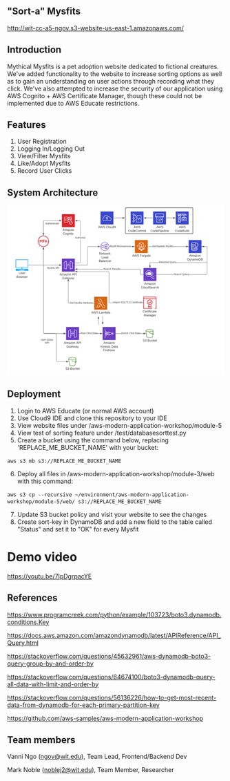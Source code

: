 ## "Sort-a" Mysfits
http://wit-cc-a5-ngov.s3-website-us-east-1.amazonaws.com/

## Introduction
Mythical Mysfits is a pet adoption website dedicated to fictional creatures. We've added functionality to the website to increase sorting options as well as to gain an understanding on user actions through recording what they click. We've also attempted to increase the security of our application using AWS Cognito + AWS Certificate Manager, though these could not be implemented due to AWS Educate restrictions. 


## Features
1. User Registration
2. Logging In/Logging Out
3. View/Filter Mysfits
4. Like/Adopt Mysfits
5. Record User Clicks


## System Architecture
![alt text](https://raw.githubusercontent.com/vanningo/wit-cc-team7/main/Picture1.png)


## Deployment
1. Login to AWS Educate (or normal AWS account)
2. Use Cloud9 IDE and clone this repository to your IDE
3. View website files under /aws-modern-application-workshop/module-5
4. View test of sorting feature under /test/databasesorttest.py
5. Create a bucket using the command below, replacing 'REPLACE_ME_BUCKET_NAME' with your bucket:

```
aws s3 mb s3://REPLACE_ME_BUCKET_NAME
```
6. Deploy all files in /aws-modern-application-workshop/module-3/web with this command:

```
aws s3 cp --recursive ~/environment/aws-modern-application-workshop/module-5/web/ s3://REPLACE_ME_BUCKET_NAME
```
7. Update S3 bucket policy and visit your website to see the changes
8. Create sort-key in DynamoDB and add a new field to the table called "Status" and set it to "OK" for every Mysfit


# Demo video 

https://youtu.be/7IpDgrpacYE


## References
https://www.programcreek.com/python/example/103723/boto3.dynamodb.conditions.Key

https://docs.aws.amazon.com/amazondynamodb/latest/APIReference/API_Query.html

https://stackoverflow.com/questions/45632961/aws-dynamodb-boto3-query-group-by-and-order-by

https://stackoverflow.com/questions/64674100/boto3-dynamodb-query-all-data-with-limit-and-order-by

https://stackoverflow.com/questions/56136226/how-to-get-most-recent-data-from-dynamodb-for-each-primary-partition-key

https://github.com/aws-samples/aws-modern-application-workshop


## Team members 
Vanni Ngo (ngov@wit.edu), Team Lead, Frontend/Backend Dev

Mark Noble (noblej2@wit.edu), Team Member, Researcher
